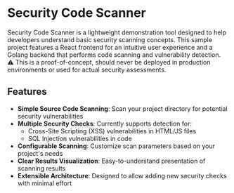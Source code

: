 # Security Code Scanner

Security Code Scanner is a lightweight demonstration tool designed to help developers understand basic security scanning concepts. This sample project features a React frontend for an intuitive user experience and a Golang backend that performs code scanning and vulnerability detection. ⚠️ This is a proof-of-concept, should never be deployed in production environments or used for actual security assessments.
## Features

- **Simple Source Code Scanning**: Scan your project directory for potential security vulnerabilities
- **Multiple Security Checks**: Currently supports detection for:
    - Cross-Site Scripting (XSS) vulnerabilities in HTML/JS files
    - SQL Injection vulnerabilities in code
- **Configurable Scanning**: Customize scan parameters based on your project's needs
- **Clear Results Visualization**: Easy-to-understand presentation of scanning results
- **Extensible Architecture**: Designed to allow adding new security checks with minimal effort
